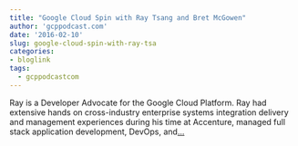```yaml
---
title: "Google Cloud Spin with Ray Tsang and Bret McGowen"
author: 'gcppodcast.com'
date: '2016-02-10'
slug: google-cloud-spin-with-ray-tsa
categories:
- bloglink
tags:
  - gcppodcastcom
---
```


Ray is a Developer Advocate for the Google Cloud Platform. Ray had extensive hands on cross-industry enterprise systems integration delivery and management experiences during his time at Accenture, managed full stack application development, DevOps, and[... <i class="fas fa-external-link-alt"></i>](https://www.gcppodcast.com/post/episode-12-google-cloud-spin-with-ray-and-bret/)

